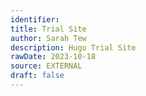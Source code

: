 ```yaml
---
identifier: 
title: Trial Site
author: Sarah Tew
description: Hugo Trial Site
rawDate: 2023-10-18
source: EXTERNAL
draft: false
---
```




